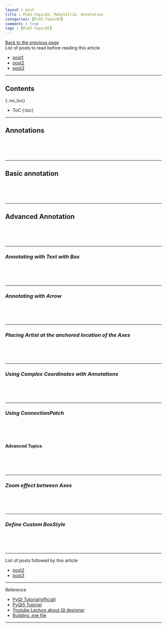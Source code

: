 ```yaml
---
layout : post
title : PL03-Topic02, Matplotlib, Annotation
categories: [PL03-Topic02]
comments : true
tags : [PL03-Topic02]
---
```

[Back to the previous page](https://userdyk-github.github.io/pl03-topic02/PL03-Topic02-Matplotlib.html) <br>
List of posts to read before reading this article
- <a href='https://userdyk-github.github.io/'>post1</a>
- <a href='https://userdyk-github.github.io/'>post2</a>
- <a href='https://userdyk-github.github.io/'>post3</a>

---

## Contents
{:.no_toc}

* ToC
{:toc}

<hr class="division1">

## **Annotations**


<br><br><br>

<hr class="division2">

## **Basic annotation**

<br><br><br>

<hr class="division2">

## **Advanced Annotation**

<br><br><br>

<hr class="division2">

### ***Annotating with Text with Box***

<br><br><br>

---

### ***Annotating with Arrow***

<br><br><br>

---

### ***Placing Artist at the anchored location of the Axes***

<br><br><br>

---

### ***Using Complex Coordinates with Annotations***

<br><br><br>

---

### ***Using ConnectionPatch***

<br><br><br>


#### Advanced Topics

<br><br><br>


---

### ***Zoom effect between Axes***

<br><br><br>

---

### ***Define Custom BoxStyle***

<br><br><br>



<hr class="division1">

List of posts followed by this article
- <a href='https://userdyk-github.github.io/'>post2</a>
- <a href='https://userdyk-github.github.io/'>post3</a>

---

Reference
- <a href='https://www.tutorialspoint.com/pyqt/index.htm' target="_blank">PyQt Tutorial(official)</a>
- <a href="http://codetorial.net/" target="_blank">PyQt5 Tutorial</a>
- <a href='https://www.youtube.com/playlist?list=PLuTktZ8WcEGTdId-Kjbj6gsZTk65yudJh' target="_blank">Youtube Lecture about Qt designer</a>
- <a href='https://www.youtube.com/watch?v=qiPS70TSvBk' target="_blank">Building .exe file</a>

---




